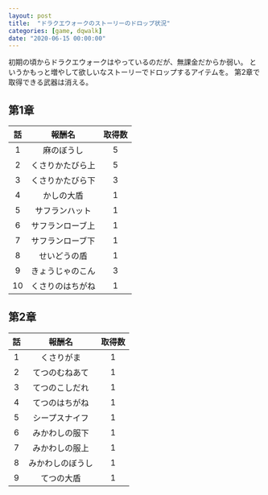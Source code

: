 ```yaml
---
layout: post
title:  "ドラクエウォークのストーリーのドロップ状況"
categories: [game, dqwalk]
date: "2020-06-15 00:00:00"
---
```


初期の頃からドラクエウォークはやっているのだが、無課金だからか弱い。
というかもっと増やして欲しいなストーリーでドロップするアイテムを。
第2章で取得できる武器は消える。

## 第1章

|話|報酬名|取得数|
|:-:|:-:|:-:|
|1|麻のぼうし|5|
|2|くさりかたびら上|5|
|3|くさりかたびら下|3|
|4|かしの大盾|1|
|5|サフランハット|1|
|6|サフランローブ上|1|
|7|サフランローブ下|1|
|8|せいどうの盾|1|
|9|きょうじゃのこん|3|
|10|くさりのはちがね|1|

## 第2章

|話|報酬名|取得数|
|:-:|:-:|:-:|
|1|くさりがま|1|
|2|てつのむねあて|1|
|3|てつのこしだれ|1|
|4|てつのはちがね|1|
|5|シープスナイフ|1|
|6|みかわしの服下|1|
|7|みかわしの服上|1|
|8|みかわしのぼうし|1|
|9|てつの大盾|1|
